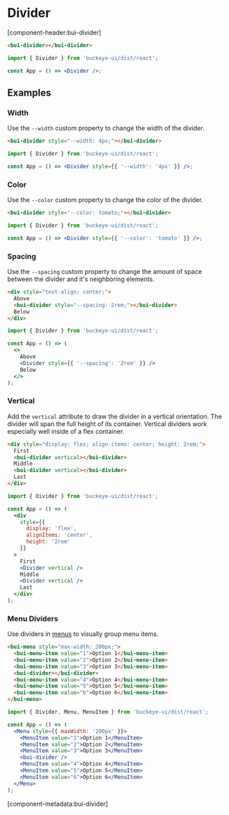 # Divider

[component-header:bui-divider]

```html preview
<bui-divider></bui-divider>
```

```jsx react
import { Divider } from 'buckeye-ui/dist/react';

const App = () => <Divider />;
```

## Examples

### Width

Use the `--width` custom property to change the width of the divider.

```html preview
<bui-divider style="--width: 4px;"></bui-divider>
```

```jsx react
import { Divider } from 'buckeye-ui/dist/react';

const App = () => <Divider style={{ '--width': '4px' }} />;
```

### Color

Use the `--color` custom property to change the color of the divider.

```html preview
<bui-divider style="--color: tomato;"></bui-divider>
```

```jsx react
import { Divider } from 'buckeye-ui/dist/react';

const App = () => <Divider style={{ '--color': 'tomato' }} />;
```

### Spacing

Use the `--spacing` custom property to change the amount of space between the divider and it's neighboring elements.

```html preview
<div style="text-align: center;">
  Above
  <bui-divider style="--spacing: 2rem;"></bui-divider>
  Below
</div>
```

```jsx react
import { Divider } from 'buckeye-ui/dist/react';

const App = () => (
  <>
    Above
    <Divider style={{ '--spacing': '2rem' }} />
    Below
  </>
);
```

### Vertical

Add the `vertical` attribute to draw the divider in a vertical orientation. The divider will span the full height of its container. Vertical dividers work especially well inside of a flex container.

```html preview
<div style="display: flex; align-items: center; height: 2rem;">
  First
  <bui-divider vertical></bui-divider>
  Middle
  <bui-divider vertical></bui-divider>
  Last
</div>
```

```jsx react
import { Divider } from 'buckeye-ui/dist/react';

const App = () => (
  <div
    style={{
      display: 'flex',
      alignItems: 'center',
      height: '2rem'
    }}
  >
    First
    <Divider vertical />
    Middle
    <Divider vertical />
    Last
  </div>
);
```

### Menu Dividers

Use dividers in [menus](/components/menu) to visually group menu items.

```html preview
<bui-menu style="max-width: 200px;">
  <bui-menu-item value="1">Option 1</bui-menu-item>
  <bui-menu-item value="2">Option 2</bui-menu-item>
  <bui-menu-item value="3">Option 3</bui-menu-item>
  <bui-divider></bui-divider>
  <bui-menu-item value="4">Option 4</bui-menu-item>
  <bui-menu-item value="5">Option 5</bui-menu-item>
  <bui-menu-item value="6">Option 6</bui-menu-item>
</bui-menu>
```

```jsx react
import { Divider, Menu, MenuItem } from 'buckeye-ui/dist/react';

const App = () => (
  <Menu style={{ maxWidth: '200px' }}>
    <MenuItem value="1">Option 1</MenuItem>
    <MenuItem value="2">Option 2</MenuItem>
    <MenuItem value="3">Option 3</MenuItem>
    <bui-divider />
    <MenuItem value="4">Option 4</MenuItem>
    <MenuItem value="5">Option 5</MenuItem>
    <MenuItem value="6">Option 6</MenuItem>
  </Menu>
);
```

[component-metadata:bui-divider]
